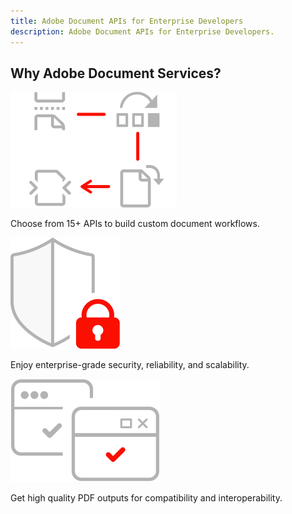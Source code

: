 ```yaml
---
title: Adobe Document APIs for Enterprise Developers
description: Adobe Document APIs for Enterprise Developers.
---
```


<TitleBlock slots="heading" theme="lightest"  className="titleBlock-align-left why-Adobe-document-services" />

## Why Adobe Document Services?

<TextBlock slots="image, text" width="33%" theme="lightest" className="align-left enterprise-icon-xl-size horizontal-align-heading py-0"/>

![Build custom document workflows](../images/2_Icon_modify-pages.svg " ")

Choose from 15+ APIs to build custom document workflows.

<TextBlock slots="image, text" width="33%" theme="lightest" className="align-left enterprise-icon-xl-size horizontal-align-heading py-0"/>

![Enjoy enterprise-grade](../images/2_Icon_protect.svg " ")

Enjoy enterprise-grade security, reliability, and scalability.

<TextBlock slots="image, text" width="33%" theme="lightest" className="align-left enterprise-icon-xl-size horizontal-align-heading py-0"/>

![Get high quality PDF](../images/2_Icon_platform-agnostic.svg " ")

Get high quality PDF outputs for compatibility and interoperability.
